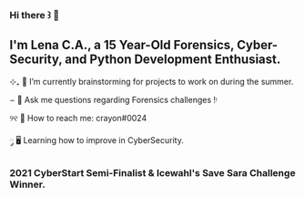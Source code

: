 ### Hi there ꒱ 📩 
## I'm Lena C.A., a 15 Year-Old Forensics, Cyber-Security, and Python Development Enthusiast.


⊹₊ 🔭 I’m currently brainstorming for projects to work on during the summer.

⌢ 💬 Ask me questions regarding Forensics challenges !ᵎ

୨୧ 📮 How to reach me: crayon#0024

 ༘ 🖥 Learning how to improve in CyberSecurity.
 
### 2021 CyberStart Semi-Finalist & Icewahl's Save Sara Challenge Winner.
